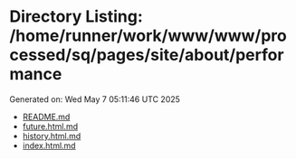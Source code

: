 # Directory Listing: /home/runner/work/www/www/processed/sq/pages/site/about/performance
Generated on: Wed May  7 05:11:46 UTC 2025

- [README.md](README.md)
- [future.html.md](future.html.md)
- [history.html.md](history.html.md)
- [index.html.md](index.html.md)
